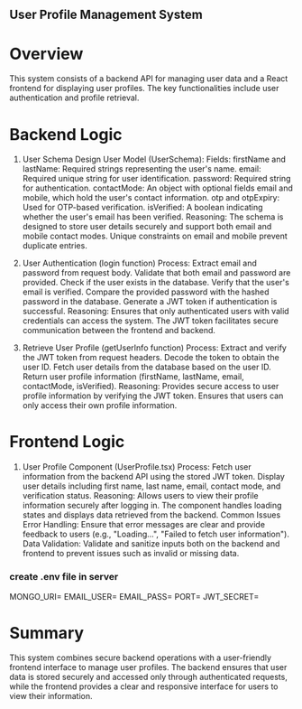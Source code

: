 ## User Profile Management System

# Overview
This system consists of a backend API for managing user data and a React frontend for displaying user profiles. The key functionalities include user authentication and profile retrieval.

# Backend Logic

1. User Schema Design
User Model (UserSchema):
Fields:
firstName and lastName: Required strings representing the user's name.
email: Required unique string for user identification.
password: Required string for authentication.
contactMode: An object with optional fields email and mobile, which hold the user's contact information.
otp and otpExpiry: Used for OTP-based verification.
isVerified: A boolean indicating whether the user's email has been verified.
Reasoning: The schema is designed to store user details securely and support both email and mobile contact modes. Unique constraints on email and mobile prevent duplicate entries.

2. User Authentication (login function)
Process:
Extract email and password from request body.
Validate that both email and password are provided.
Check if the user exists in the database.
Verify that the user's email is verified.
Compare the provided password with the hashed password in the database.
Generate a JWT token if authentication is successful.
Reasoning: Ensures that only authenticated users with valid credentials can access the system. The JWT token facilitates secure communication between the frontend and backend.

3. Retrieve User Profile (getUserInfo function)
Process:
Extract and verify the JWT token from request headers.
Decode the token to obtain the user ID.
Fetch user details from the database based on the user ID.
Return user profile information (firstName, lastName, email, contactMode, isVerified).
Reasoning: Provides secure access to user profile information by verifying the JWT token. Ensures that users can only access their own profile information.

# Frontend Logic

1. User Profile Component (UserProfile.tsx)
Process:
Fetch user information from the backend API using the stored JWT token.
Display user details including first name, last name, email, contact mode, and verification status.
Reasoning: Allows users to view their profile information securely after logging in. The component handles loading states and displays data retrieved from the backend.
Common Issues
Error Handling:
Ensure that error messages are clear and provide feedback to users (e.g., "Loading...", "Failed to fetch user information").
Data Validation:
Validate and sanitize inputs both on the backend and frontend to prevent issues such as invalid or missing data.

### create .env file in server 

MONGO_URI=
EMAIL_USER=
EMAIL_PASS=
PORT=
JWT_SECRET=


# Summary
This system combines secure backend operations with a user-friendly frontend interface to manage user profiles. The backend ensures that user data is stored securely and accessed only through authenticated requests, while the frontend provides a clear and responsive interface for users to view their information.

